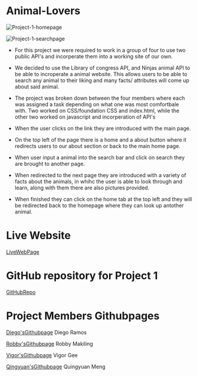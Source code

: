 # Animal-Lovers

![Project-1-homepage](https://user-images.githubusercontent.com/128023854/236110792-3b8935bd-1c30-4b49-bc82-da9d386a4fa8.png)

![Project-1-searchpage](https://user-images.githubusercontent.com/128023854/236110829-c66e1ec7-e883-46c0-b188-b0dccc315dff.png)

* For this project we were required to work in a group of four to use two public API's and incorperate them into a working site of our own.

* We decided to use the Library of congress API, and Ninjas animal API to be able to incroperate a animal website. This allows users to be able to search any animal to their liking and many facts/ attributes will come up about said animal.

* The project was broken down between the four members where each was assigned a task depending on what one was most comfortbale with. Two worked on CSS/foundation CSS and index.html, while the other two worked on javascript and incorperation of API's

* When the user clicks on the link they are introduced with the main page.

* On the top  left of the page there is a home and a about button where it redirects users to our about section or back to the main home page.

* When user input a animal into the search bar and click on search they are brought to another page.

* When redirected to the next page they are introduced with a variety of facts about the animals, in whihc the user is able to look through and learn, along with them there are also pictures provided. 

* When finished they can click on the home tab at the top left and they will be redirected back to the homepage where they can look up antother animal.

# Live Website
[LiveWebPage](https://rdiego56.github.io/Animal-Lovers/)

# GitHub repository for Project 1
[GitHubRepo](https://github.com/rdiego56/Pet-Lovers)

# Project Members Githubpages
[Diego'sGithubpage](https://github.com/rdiego56)
Diego Ramos

[Robby'sGithubpage](https://github.com/jzerobby)
Robby Makiling

[Vigor'sGithubpage](https://github.com/vigorgee123)
Vigor Gee

[Qingyuan'sGithubpage](https://github.com/MartinMeng1)
Quingyuan Meng

